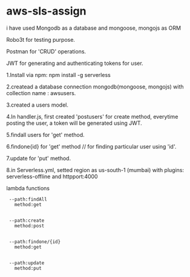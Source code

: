 # aws-sls-assign
i have used Mongodb as a database and mongoose, mongojs as ORM

Robo3t for testing purpose.

Postman for 'CRUD' operations.

JWT for generating and authenticating tokens for user.

1.Install via npm:
  npm install -g serverless

2.createad a database connection mongodb(mongoose, mongojs) with collection name : awsusers.


3.created a users model.

4.In handler.js, first created 'postusers' for create method, everytime posting the user, a token will be generated using JWT.

5.findall users for 'get' method.

6.findone{id} for 'get' method // for finding particular user using 'id'.

7.update for 'put' method.

8.in Serverless.yml, setted region as us-south-1 (mumbai) with plugins: serverless-offline and httpport:4000

  lambda functions
  
     --path:findAll
       method:get
       
       
     --path:create
       method:post
       
       
     --path:findone/{id}
       method:get
       
       
     --path:update
       method:put
